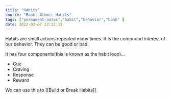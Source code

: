```yaml
---
title: "Habits"
source: "Book: Atomic Habits"
tags: ["permanent-notes","habit","behavior","book" ]
date: 2022-02-07 22:22:11
---
```


Habits are small actions repeated many times. It is the compound interest of our behavior. They can be good or bad.

It has four components(this is known as the habit loop)...

- Cue
- Craving
- Response
- Reward

We can use this to [[Build or Break Habits]]
